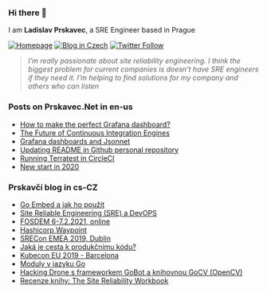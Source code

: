 ### Hi there 👋

I am **Ladislav Prskavec**, a SRE Engineer based in Prague

[![Homepage][web-image]](https://www.prskavec.net/)
[![Blog in Czech][web-image-2]](https://blog.prskavec.net/)
[![Twitter Follow][twitter-image]](https://twitter.com/abtris)

> *I’m really passionate about site reliability engineering. I think the biggest problem for current companies is doesn't have SRE engineers if they need it. I’m helping to find solutions for my company and others who can listen*



### Posts on Prskavec.Net in en-us
- [How to make the perfect Grafana dashboard?](https://www.prskavec.net/post/how-to-make-perfect-grafana-dashboard/)
- [The Future of Continuous Integration Engines](https://www.prskavec.net/post/the-future-of-continuous-integration-engines/)
- [Grafana dashboards and Jsonnet](https://www.prskavec.net/post/grafana-jsonnet/)
- [Updating README in Github personal repository](https://www.prskavec.net/post/github-personal-repo/)
- [Running Terratest in CircleCI](https://www.prskavec.net/post/terratest-circleci/)
- [New start in 2020](https://www.prskavec.net/post/getting-started/)



### Prskavčí blog in cs-CZ
- [Go Embed a jak ho použít](https://blog.prskavec.net/blog/2021/04/go-embed-a-jak-ho-pou%C5%BE%C3%ADt/)
- [Site Reliable Engineering (SRE) a DevOPS](https://blog.prskavec.net/blog/2021/02/site-reliable-engineering-sre-a-devops/)
- [FOSDEM 6-7.2.2021, online](https://blog.prskavec.net/blog/2021/02/fosdem-6-7.2.2021-online/)
- [Hashicorp Waypoint](https://blog.prskavec.net/blog/2020/10/hashicorp-waypoint/)
- [SRECon EMEA 2019, Dublin](https://blog.prskavec.net/blog/2019/10/srecon-emea-2019-dublin/)
- [Jaká je cesta k produkčnímu kódu?](https://blog.prskavec.net/blog/2019/08/jak%C3%A1-je-cesta-k-produk%C4%8Dn%C3%ADmu-k%C3%B3du/)
- [Kubecon EU 2019 - Barcelona](https://blog.prskavec.net/blog/2019/05/kubecon-eu-2019-barcelona/)
- [Moduly v jazyku Go](https://blog.prskavec.net/blog/2019/02/moduly-v-jazyku-go/)
- [Hacking Drone s frameworkem GoBot a knihovnou GoCV (OpenCV)](https://blog.prskavec.net/blog/2018/09/hacking-drone-s-frameworkem-gobot-a-knihovnou-gocv-opencv/)
- [Recenze knihy: The Site Reliability Workbook](https://blog.prskavec.net/blog/2018/07/recenze-knihy-the-site-reliability-workbook/)



[web-image]: https://img.shields.io/badge/%20-www.prskavec.net-ba7ba9?style=flat-square&logo=safari&logoColor=white
[web-image-2]: https://img.shields.io/badge/%20-blog.prskavec.net-ba7ba9?style=flat-square&logo=safari&logoColor=white
[twitter-image]: https://img.shields.io/twitter/follow/abtris?style=social
